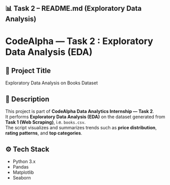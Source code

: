 ## 📊 **Task 2 – README.md (Exploratory Data Analysis)**

# CodeAlpha — Task 2 : Exploratory Data Analysis (EDA)

## 📄 Project Title
Exploratory Data Analysis on Books Dataset

## 📘 Description
This project is part of **CodeAlpha Data Analytics Internship — Task 2**.  
It performs **Exploratory Data Analysis (EDA)** on the dataset generated from **Task 1 (Web Scraping)**, i.e. `books.csv`.  
The script visualizes and summarizes trends such as **price distribution**, **rating patterns**, and **top categories**.

## ⚙️ Tech Stack
- Python 3.x  
- Pandas  
- Matplotlib  
- Seaborn  

